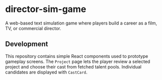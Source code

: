 # director-sim-game
A web-based text simulation game where players build a career as a film, TV, or commercial director.

## Development

This repository contains simple React components used to prototype gameplay screens. The `Project` page lets the player review a selected project and choose their cast from fetched talent pools. Individual candidates are displayed with `CastCard`.

